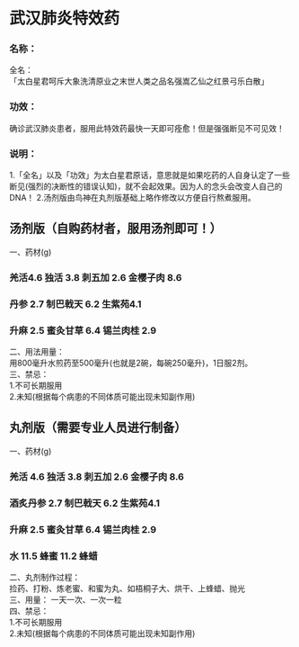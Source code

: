 # 武汉肺炎特效药

### 名称：

全名：  
「太白星君呵斥大象洗清原业之末世人类之品名强嵩乙仙之红景弓乐白散」   

### 功效：

确诊武汉肺炎患者，服用此特效药最快一天即可痊愈！但是强强断见不可见效！



### 说明：

1.「全名」以及「功效」为太白星君原话，意思就是如果吃药的人自身认定了一些断见(强烈的决断性的错误认知)，就不会起效果。因为人的念头会改变人自己的DNA！
2.汤剂版由鸟神在丸剂版基础上略作修改以方便自行熬煮服用。

## 汤剂版（自购药材者，服用汤剂即可！）  

一、药材(g)  

### 羌活4.6   独活 3.8   刺五加 2.6  金樱子肉 8.6   

### 丹参 2.7  制巴戟天 6.2  生紫苑4.1 

### 升麻 2.5  蜜灸甘草 6.4  锡兰肉桂 2.9 

二、用法用量：  
用800毫升水煎药至500毫升(也就是2碗，每碗250毫升)，1日服2剂。  
三、禁忌：  
1.不可长期服用  
2.未知(根据每个病患的不同体质可能出现未知副作用)  

## 丸剂版（需要专业人员进行制备）  

一、药材(g)  

### 羌活 4.6  独活 3.8 刺五加 2.6  金樱子肉 8.6 

### 酒炙丹参 2.7  制巴戟天 6.2  生紫苑4.1 

### 升麻 2.5  蜜灸甘草 6.4  锡兰肉桂 2.9 

### 水 11.5 蜂蜜 11.2 蜂蜡  

二、丸剂制作过程：  
捡药、打粉、炼老蜜、和蜜为丸、如梧桐子大、烘干、上蜂蜡、抛光  
三、用量： 
一天一次、一次一粒  
四、禁忌：  
1.不可长期服用  
2.未知(根据每个病患的不同体质可能出现未知副作用)  
